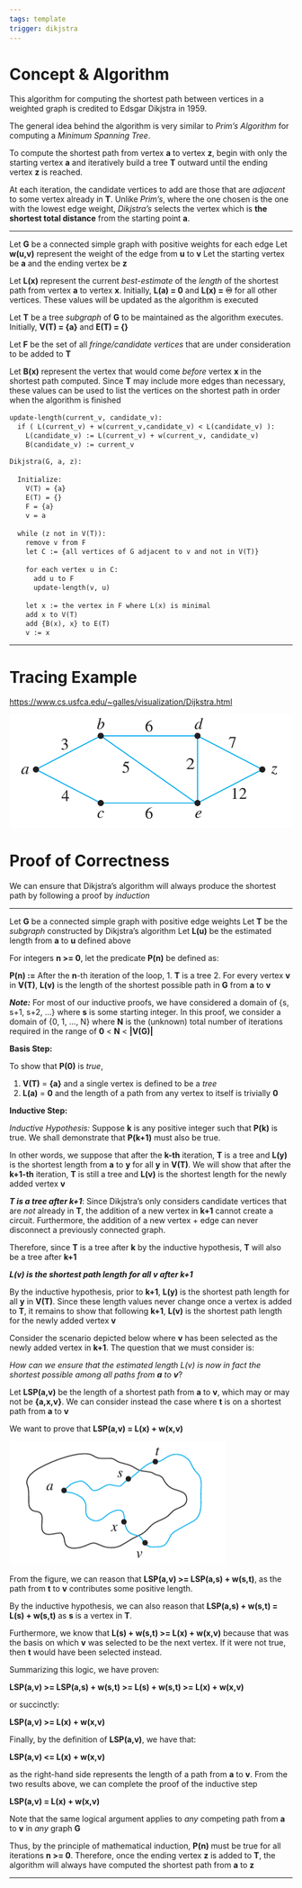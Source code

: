 ```yaml
---
tags: template
trigger: dikjstra
---
```


# Concept & Algorithm

This algorithm for computing the shortest path between vertices in a weighted graph is credited to Edsgar Dikjstra in 1959.

The general idea behind the algorithm is very similar to _Prim’s Algorithm_ for computing a _Minimum Spanning Tree_. 

To compute the shortest path from vertex **a** to vertex **z**, begin with only the starting vertex **a** and iteratively build a tree **T** outward until the ending vertex **z** is reached.

At each iteration, the candidate vertices to add are those that are _adjacent_ to some vertex already in **T**. Unlike _Prim’s_, where the one chosen is the one with the lowest edge weight, _Dikjstra’s_ selects the vertex which is **the shortest total distance** from the starting point **a**.

---
Let **G** be a connected simple graph with positive weights for each edge
Let **w(u,v)** represent the weight of the edge from **u** to **v**
Let the starting vertex be **a** and the ending vertex be **z**

Let **L(x)** represent the current _best-estimate_ of the _length_ of the shortest path from vertex **a** to vertex **x**. 
Initially, **L(a) = 0** and **L(x) = ♾** for all other vertices. These values will be updated as the algorithm is executed

Let **T** be a tree _subgraph_ of **G** to be maintained as the algorithm executes. Initially, **V(T) = {a}** and **E(T) = {}**

Let **F** be the set of all _fringe/candidate vertices_ that are under consideration to be added to **T**

Let **B(x)** represent the vertex that would come _before_ vertex **x** in the shortest path computed. Since **T** may include more edges than necessary, these values can be used to list the vertices on the shortest path in order when the algorithm is finished

```
update-length(current_v, candidate_v):
  if ( L(current_v) + w(current_v,candidate_v) < L(candidate_v) ):
    L(candidate_v) := L(current_v) + w(current_v, candidate_v)
    B(candidate_v) := current_v
```

```
Dikjstra(G, a, z):

  Initialize:
    V(T) = {a}
    E(T) = {}
    F = {a}
    v = a
  
  while (z not in V(T)):
    remove v from F
    let C := {all vertices of G adjacent to v and not in V(T)}
  
    for each vertex u in C:
      add u to F
      update-length(v, u)
  
    let x := the vertex in F where L(x) is minimal
    add x to V(T)
    add {B(x), x} to E(T)
    v := x
```


---

# Tracing Example

https://www.cs.usfca.edu/~galles/visualization/Dijkstra.html

![](img/dikjstra-example-graph.png)

# Proof of Correctness

We can ensure that Dikjstra’s algorithm will always produce the shortest path by following a proof by _induction_

---
Let **G** be a connected simple graph with positive edge weights
Let **T** be the _subgraph_ constructed by Dikjstra’s algorithm
Let **L(u)** be the estimated length from **a** to **u** defined above

For integers **n >= 0**, let the predicate **P(n)** be defined as:

  **P(n) :=** After the **n**-th iteration of the loop, 
          1. **T** is a tree
          2. For every vertex **v** in **V(T)**, **L(v)** is the length of the shortest possible path in **G** from **a** to **v**

_**Note:**_ For most of our inductive proofs, we have considered a domain of {s, s+1, s+2, ...} where **s** is some starting integer. In this proof, we consider a domain of {0, 1, ..., N} where **N** is the (unknown) total number of iterations required in the range of **0** < **N** < **|V(G)|**

**Basis Step:**

To show that **P(0)** is _true_,

1. **V(T)** = **{a}** and a single vertex is defined to be a _tree_ 
2. **L(a)** = **0** and the length of a path from any vertex to itself is trivially **0**
   
**Inductive Step:**

  _Inductive Hypothesis:_ Suppose **k** is any positive integer such that **P(k)** is true.
We shall demonstrate that **P(k+1)** must also be true. 

In other words, we suppose that after the **k-th** iteration, **T** is a tree and **L(y)** is the shortest length from **a** to **y** for all **y** in **V(T)**. We will show that after the **k+1-th** iteration, **T** is still a tree and **L(v)** is the shortest length for the newly added vertex **v**

  _**T is a tree after k+1**_:
Since Dikjstra’s only considers candidate vertices that are _not_ already in **T**, the addition of a new vertex in **k+1** cannot create a circuit. Furthermore, the addition of a new vertex + edge can never disconnect a previously connected graph.

Therefore, since **T** is a tree after **k** by the inductive hypothesis, **T** will also be a tree after **k+1**

  **_L(v) is the shortest path length for all v after k+1_**

By the inductive hypothesis, prior to **k+1**, **L(y)** is the shortest path length for all **y** in **V(T)**. Since these length values never change once a vertex is added to **T**, it remains to show that following **k+1**, **L(v)** is the shortest path length for the newly added vertex **v**

Consider the scenario depicted below where **v** has been selected as the newly added vertex in **k+1**. The question that we must consider is:

  _How can we ensure that the estimated length L(v) is now in fact the shortest possible among all paths from **a** to **v**_? 
  
Let **LSP(a,v)** be the length of a shortest path from **a** to **v**, which may or may not be **{a,x,v}**. We can consider instead the case where **t** is on a shortest path from **a** to **v**

We want to prove that **LSP(a,v) = L(x) + w(x,v)**

![](img/dikjstra-inductive-step.png)

From the figure, we can reason that **LSP(a,v) >= LSP(a,s) + w(s,t)**, as the path from **t** to **v** contributes some positive length.

By the inductive hypothesis, we can also reason that **LSP(a,s) + w(s,t) = L(s) + w(s,t)** as **s** is a vertex in **T**.

Furthermore, we know that **L(s) + w(s,t) >= L(x) + w(x,v)** because that was the basis on which **v** was selected to be the next vertex. If it were not true, then **t** would have been selected instead.

Summarizing this logic, we have proven:

  **LSP(a,v) >= LSP(a,s) + w(s,t) >= L(s) + w(s,t) >= L(x) + w(x,v)**

or succinctly:

  **LSP(a,v) >= L(x) + w(x,v)**

Finally, by the definition of **LSP(a,v)**, we have that:

  **LSP(a,v) <= L(x) + w(x,v)**

as the right-hand side represents the length of a path from **a** to **v**.
From the two results above, we can complete the proof of the inductive step

  **LSP(a,v) = L(x) + w(x,v)**

Note that the same logical argument applies to _any_ competing path from **a** to **v** in _any_ graph **G**

Thus, by the principle of mathematical induction, **P(n)** must be true for all iterations **n >= 0**. Therefore, once the ending vertex **z** is added to **T**, the algorithm will always have computed the shortest path from **a** to **z**

---